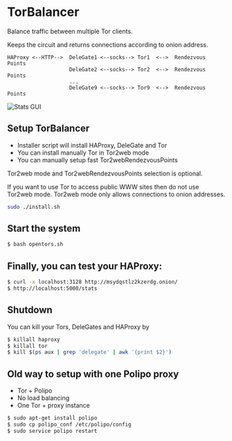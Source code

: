 # TorBalancer

Balance traffic between multiple Tor clients.

Keeps the circuit and returns connections according to onion address.

```
HAProxy <--HTTP-->  DeleGate1 <--socks--> Tor1  <-->  Rendezvous Points
                    DeleGate2 <--socks--> Tor2  <-->  Rendezvous Points
                    ...
                    DeleGate9 <--socks--> Tor9  <-->  Rendezvous Points
```

![Stats GUI](https://github.com/ahmia/TorBalancer/blob/master/stats.png)


## Setup TorBalancer

- Installer script will install HAProxy, DeleGate and Tor
- You can install manually Tor in Tor2web mode
- You can manually setup fast Tor2webRendezvousPoints

Tor2web mode and Tor2webRendezvousPoints selection is optional.

If you want to use Tor to access public WWW sites then do not use Tor2web mode. Tor2web mode only allows connections to onion addresses.


```sh
sudo ./install.sh
```

## Start the system

```sh
$ bash opentors.sh
```

## Finally, you can test your HAProxy:

```sh
$ curl -x localhost:3128 http://msydqstlz2kzerdg.onion/
$ http://localhost:5000/stats
```

## Shutdown

You can kill your Tors, DeleGates and HAProxy by

```sh
$ killall haproxy
$ killall tor
$ kill $(ps aux | grep 'delegate' | awk '{print $2}')
```

## Old way to setup with one Polipo proxy

- Tor + Polipo
- No load balancing
- One Tor + proxy instance

```sh
$ sudo apt-get install polipo
$ sudo cp polipo_conf /etc/polipo/config
$ sudo service polipo restart
```
